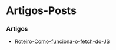 # Artigos-Posts

### Artigos

- [Roteiro-Como-funciona-o-fetch-do-JS](Roteiro-Como-funciona-o-fetch-do-JS.md)
